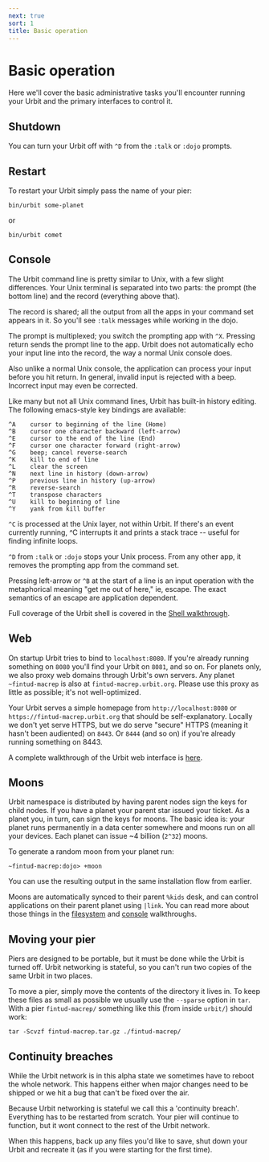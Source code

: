 ```yaml
---
next: true
sort: 1
title: Basic operation
---
```


# Basic operation

<div class="row">
<div class="col-md-8">

Here we'll cover the basic administrative tasks you'll encounter running your Urbit and the primary interfaces to control it.  

</div>
</div>

## Shutdown

You can turn your Urbit off with `^D` from the `:talk` or `:dojo` prompts.

## Restart

To restart your Urbit simply pass the name of your pier:

    bin/urbit some-planet

or

    bin/urbit comet

## Console

The Urbit command line is pretty similar to Unix, with a few slight differences.  Your Unix terminal is separated into two parts: the prompt (the bottom line) and the record (everything above that).

The record is shared; all the output from all the apps in your
command set appears in it.  So you'll see `:talk` messages while
working in the dojo.

The prompt is multiplexed; you switch the prompting app with
`^X`.  Pressing return sends the prompt line to the app.  Urbit
does not automatically echo your input line into the record,
the way a normal Unix console does.

Also unlike a normal Unix console, the application can process
your input before you hit return.  In general, invalid input is
rejected with a beep.  Incorrect input may even be corrected.

Like many but not all Unix command lines, Urbit has built-in
history editing.  The following emacs-style key bindings are available:

    ^A    cursor to beginning of the line (Home)
    ^B    cursor one character backward (left-arrow)
    ^E    cursor to the end of the line (End)
    ^F    cursor one character forward (right-arrow)
    ^G    beep; cancel reverse-search
    ^K    kill to end of line
    ^L    clear the screen
    ^N    next line in history (down-arrow)
    ^P    previous line in history (up-arrow)
    ^R    reverse-search
    ^T    transpose characters
    ^U    kill to beginning of line
    ^Y    yank from kill buffer

`^C` is processed at the Unix layer, not within Urbit.  If
there's an event currently running, ^C interrupts it and prints a
stack trace -- useful for finding infinite loops.

`^D` from `:talk` or `:dojo` stops your Unix process.  From any
other app, it removes the prompting app from the command set.

Pressing left-arrow or `^B` at the start of a line is an input
operation with the metaphorical meaning "get me out of here,"
ie, escape.  The exact semantics of an escape are application
dependent.

Full coverage of the Urbit shell is covered in the [Shell walkthrough](/docs/walkthroughs/dojo).

## Web

On startup Urbit tries to bind to `localhost:8080`.  If you're already running something on `8080` you'll find your Urbit on `8081`, and so on.  For planets only, we also proxy web domains through Urbit's own servers.  Any planet `~fintud-macrep` is also at
`fintud-macrep.urbit.org`.  Please use this proxy as little as
possible; it's not well-optimized.

Your Urbit serves a simple homepage from `http://localhost:8080` or `https://fintud-macrep.urbit.org` that should be self-explanatory.  Locally we don't yet serve HTTPS, but we do serve "secure" HTTPS (meaning it hasn't been audiented) on `8443`.  Or `8444` (and so on) if you're already running something on 8443.

A complete walkthrough of the Urbit web interface is [here](/docs/walkthroughs/web).

## Moons

Urbit namespace is distributed by having parent nodes sign the keys for child nodes.  If you have a planet your parent star issued your ticket.  As a planet you, in turn, can sign the keys for moons.  The basic idea is: your planet runs permanently in a data center somewhere and moons run on all your devices.  Each planet can issue ~4 billion (`2^32`) moons.

To generate a random moon from your planet run:

    ~fintud-macrep:dojo> +moon

You can use the resulting output in the same installation flow from earlier.  

Moons are automatically synced to their parent `%kids` desk, and can control applications on their parent planet using `|link`.  You can read more about those things in the [filesystem](/docs/walkthroughs/filesystem) and [console](/docs/walkthroughs/console) walkthroughs.

## Moving your pier

Piers are designed to be portable, but it must be done while the Urbit is turned off.  Urbit networking is stateful, so you can't run two copies of the same Urbit in two places.  

To move a pier, simply move the contents of the directory it lives in.  To keep these files as small as possible we usually use the `--sparse` option in `tar`.  With a pier `fintud-macrep/` something like this (from inside `urbit/`) should work:

    tar -Scvzf fintud-macrep.tar.gz ./fintud-macrep/

## Continuity breaches

While the Urbit network is in this alpha state we sometimes have to reboot the whole network.  This happens either when major changes need to be shipped or we hit a bug that can't be fixed over the air.

Because Urbit networking is stateful we call this a 'continuity breach'.  Everything has to be restarted from scratch.  Your pier will continue to function, but it wont connect to the rest of the Urbit network.  

When this happens, back up any files you'd like to save, shut down your Urbit and recreate it (as if you were starting for the first time).
